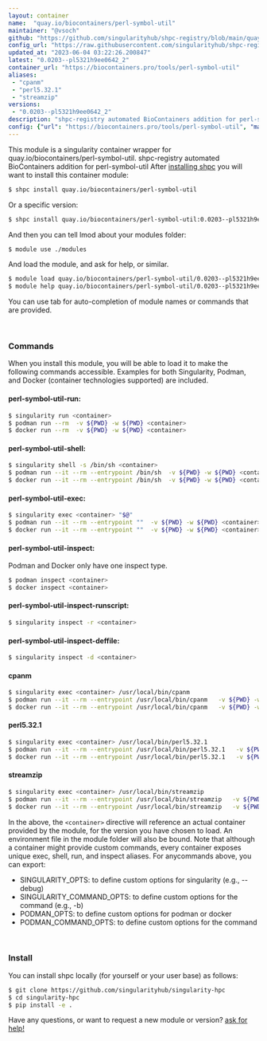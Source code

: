 ```yaml
---
layout: container
name:  "quay.io/biocontainers/perl-symbol-util"
maintainer: "@vsoch"
github: "https://github.com/singularityhub/shpc-registry/blob/main/quay.io/biocontainers/perl-symbol-util/container.yaml"
config_url: "https://raw.githubusercontent.com/singularityhub/shpc-registry/main/quay.io/biocontainers/perl-symbol-util/container.yaml"
updated_at: "2023-06-04 03:22:26.200847"
latest: "0.0203--pl5321h9ee0642_2"
container_url: "https://biocontainers.pro/tools/perl-symbol-util"
aliases:
 - "cpanm"
 - "perl5.32.1"
 - "streamzip"
versions:
 - "0.0203--pl5321h9ee0642_2"
description: "shpc-registry automated BioContainers addition for perl-symbol-util"
config: {"url": "https://biocontainers.pro/tools/perl-symbol-util", "maintainer": "@vsoch", "description": "shpc-registry automated BioContainers addition for perl-symbol-util", "latest": {"0.0203--pl5321h9ee0642_2": "sha256:ba9824bda696449ada446fbf1c69385676216e300d7ffed33fd9084563f818c0"}, "tags": {"0.0203--pl5321h9ee0642_2": "sha256:ba9824bda696449ada446fbf1c69385676216e300d7ffed33fd9084563f818c0"}, "docker": "quay.io/biocontainers/perl-symbol-util", "aliases": {"cpanm": "/usr/local/bin/cpanm", "perl5.32.1": "/usr/local/bin/perl5.32.1", "streamzip": "/usr/local/bin/streamzip"}}
---
```


This module is a singularity container wrapper for quay.io/biocontainers/perl-symbol-util.
shpc-registry automated BioContainers addition for perl-symbol-util
After [installing shpc](#install) you will want to install this container module:


```bash
$ shpc install quay.io/biocontainers/perl-symbol-util
```

Or a specific version:

```bash
$ shpc install quay.io/biocontainers/perl-symbol-util:0.0203--pl5321h9ee0642_2
```

And then you can tell lmod about your modules folder:

```bash
$ module use ./modules
```

And load the module, and ask for help, or similar.

```bash
$ module load quay.io/biocontainers/perl-symbol-util/0.0203--pl5321h9ee0642_2
$ module help quay.io/biocontainers/perl-symbol-util/0.0203--pl5321h9ee0642_2
```

You can use tab for auto-completion of module names or commands that are provided.

<br>

### Commands

When you install this module, you will be able to load it to make the following commands accessible.
Examples for both Singularity, Podman, and Docker (container technologies supported) are included.

#### perl-symbol-util-run:

```bash
$ singularity run <container>
$ podman run --rm  -v ${PWD} -w ${PWD} <container>
$ docker run --rm  -v ${PWD} -w ${PWD} <container>
```

#### perl-symbol-util-shell:

```bash
$ singularity shell -s /bin/sh <container>
$ podman run --it --rm --entrypoint /bin/sh  -v ${PWD} -w ${PWD} <container>
$ docker run --it --rm --entrypoint /bin/sh  -v ${PWD} -w ${PWD} <container>
```

#### perl-symbol-util-exec:

```bash
$ singularity exec <container> "$@"
$ podman run --it --rm --entrypoint ""  -v ${PWD} -w ${PWD} <container> "$@"
$ docker run --it --rm --entrypoint ""  -v ${PWD} -w ${PWD} <container> "$@"
```

#### perl-symbol-util-inspect:

Podman and Docker only have one inspect type.

```bash
$ podman inspect <container>
$ docker inspect <container>
```

#### perl-symbol-util-inspect-runscript:

```bash
$ singularity inspect -r <container>
```

#### perl-symbol-util-inspect-deffile:

```bash
$ singularity inspect -d <container>
```


#### cpanm

```bash
$ singularity exec <container> /usr/local/bin/cpanm
$ podman run --it --rm --entrypoint /usr/local/bin/cpanm   -v ${PWD} -w ${PWD} <container> -c " $@"
$ docker run --it --rm --entrypoint /usr/local/bin/cpanm   -v ${PWD} -w ${PWD} <container> -c " $@"
```


#### perl5.32.1

```bash
$ singularity exec <container> /usr/local/bin/perl5.32.1
$ podman run --it --rm --entrypoint /usr/local/bin/perl5.32.1   -v ${PWD} -w ${PWD} <container> -c " $@"
$ docker run --it --rm --entrypoint /usr/local/bin/perl5.32.1   -v ${PWD} -w ${PWD} <container> -c " $@"
```


#### streamzip

```bash
$ singularity exec <container> /usr/local/bin/streamzip
$ podman run --it --rm --entrypoint /usr/local/bin/streamzip   -v ${PWD} -w ${PWD} <container> -c " $@"
$ docker run --it --rm --entrypoint /usr/local/bin/streamzip   -v ${PWD} -w ${PWD} <container> -c " $@"
```



In the above, the `<container>` directive will reference an actual container provided
by the module, for the version you have chosen to load. An environment file in the
module folder will also be bound. Note that although a container
might provide custom commands, every container exposes unique exec, shell, run, and
inspect aliases. For anycommands above, you can export:

 - SINGULARITY_OPTS: to define custom options for singularity (e.g., --debug)
 - SINGULARITY_COMMAND_OPTS: to define custom options for the command (e.g., -b)
 - PODMAN_OPTS: to define custom options for podman or docker
 - PODMAN_COMMAND_OPTS: to define custom options for the command

<br>

### Install

You can install shpc locally (for yourself or your user base) as follows:

```bash
$ git clone https://github.com/singularityhub/singularity-hpc
$ cd singularity-hpc
$ pip install -e .
```

Have any questions, or want to request a new module or version? [ask for help!](https://github.com/singularityhub/singularity-hpc/issues)